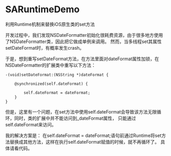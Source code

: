 # SARuntimeDemo
利用Runtime机制来替换iOS原生类的set方法

开发过程中，我们发现NSDateFormatter初始化很耗费资源，由于很多地方使用了NSDateFormatter类，因此把它做成单例来调用。
然而，当多线程set其属性setDateFormat时，有概率发生crash。

于是，想到重写setDateFormat方法，在方法里面对dateFormat属性加锁，在NSDateFormatter的扩展类中重写以下方法：

	-(void)setDateFormat:(NSString *)dateFormat {
    
	 	@synchronized(self.dateFormat) {
        
        	self.dateFormat = dateFormat;
    	}
	}

但是，这里有一个问题，在set方法中使用self.dateFormat会导致该方法无限循环，同时，类的扩展中并不能访问到_dateFormat属性，
只能通过self.dateFormat来访问。

我的解决方案是：
在self.dateFormat = dateFormat;语句前通过Runtime将set方法替换成其他方法，这样在执行self.dateFormat赋值的时候，就不再循环了。
具体请看代码。

